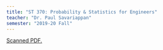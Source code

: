 ```yaml
---
title: "ST 370: Probability & Statistics for Engineers"
teacher: "Dr. Paul Savariappan"
semester: "2019-20 Fall"
---
```


[Scanned PDF.](scan.pdf)
